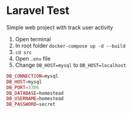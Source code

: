 # Laravel Test
Simple web project with track user activity


1. Open terminal
2. In root folder ```docker-compose up -d --build```
3. ```cd src```
4. Open ```.env``` file
5. Change ```DB_HOST=mysql``` to ```DB_HOST=localhost```
```php
DB_CONNECTION=mysql
DB_HOST=mysql
DB_PORT=3306
DB_DATABASE=homestead
DB_USERNAME=homestead
DB_PASSWORD=secret
```
